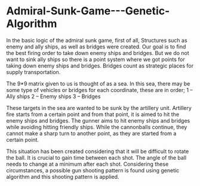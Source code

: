 # Admiral-Sunk-Game---Genetic-Algorithm


In the basic logic of the admiral sunk game, first of all, Structures such as enemy and ally ships, as well as bridges were created. Our goal is to find the best firing order to take down enemy ships and bridges. But we do not want to sink ally ships so there is a point system where we got points for taking down enemy ships and bridges. Bridges count as strategic places for supply transportation.

The 9*9 matrix given to us is thought of as a sea. In this sea, there may be some type of vehicles or bridges for each coordinate, these are in order;
1 –  Ally ships
2 – Enemy ships
3 – Bridges

These targets in the sea are wanted to be sunk by the artillery unit. Artillery fire starts from a certain point and from that point, it is aimed to hit the enemy ships and bridges. 
The gunner aims to hit enemy ships and bridges while avoiding hitting friendly ships. While the cannonballs continue, they cannot make a sharp turn to another point, as they are started from a certain point.

This situation has been created considering that it will be difficult to rotate the ball. It is crucial to gain time between each shot. The angle of the ball needs to change at a minimum after each shot.
Considering these circumstances, a possible gun shooting pattern is found using genetic algorithm and this shooting pattern is applied.
